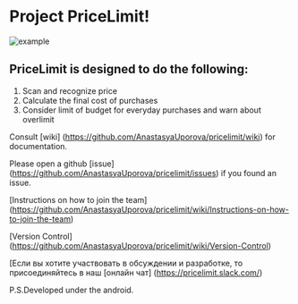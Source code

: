 # Project PriceLimit!


![example](http://savepic.ru/11957046.png)
## PriceLimit is designed to do the following:
1. Scan and recognize price 
2. Calculate the final cost of purchases
3. Consider limit of budget for everyday purchases and warn about overlimit

Consult [wiki] (https://github.com/AnastasyaUporova/pricelimit/wiki) for documentation.

Please open a github [issue] (https://github.com/AnastasyaUporova/pricelimit/issues) if you found an issue.

[Instructions on how to join the team] (https://github.com/AnastasyaUporova/pricelimit/wiki/Instructions-on-how-to-join-the-team)

[Version Control] (https://github.com/AnastasyaUporova/pricelimit/wiki/Version-Control)

[Если вы хотите участвовать в обсуждении и разработке, то присоединяйтесь в наш [онлайн чат]   (https://pricelimit.slack.com/)

P.S.Developed under the android. 

